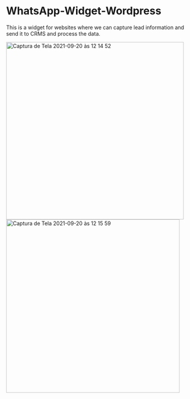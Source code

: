 # WhatsApp-Widget-Wordpress
 
This is a widget for websites where we can capture lead information and send it to CRMS and process the data.

<img width="478" alt="Captura de Tela 2021-09-20 às 12 14 52" src="https://user-images.githubusercontent.com/19233932/134027536-65c33a29-593f-4554-9a0e-e60108a9c941.png">


<img width="467" alt="Captura de Tela 2021-09-20 às 12 15 59" src="https://user-images.githubusercontent.com/19233932/134027578-3a2624d2-cdbe-4b7e-90e2-6a138e303769.png">


